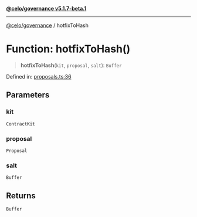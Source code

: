 [**@celo/governance v5.1.7-beta.1**](../README.md)

***

[@celo/governance](../README.md) / hotfixToHash

# Function: hotfixToHash()

> **hotfixToHash**(`kit`, `proposal`, `salt`): `Buffer`

Defined in: [proposals.ts:36](https://github.com/celo-org/developer-tooling/blob/master/packages/sdk/governance/src/proposals.ts#L36)

## Parameters

### kit

`ContractKit`

### proposal

`Proposal`

### salt

`Buffer`

## Returns

`Buffer`
